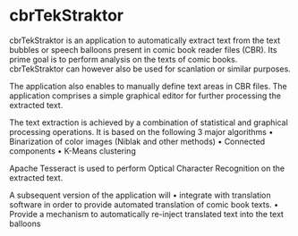 # cbrTekStraktor
cbrTekStraktor is an application to automatically extract text from the text bubbles or speech balloons present in comic book reader files (CBR).  Its prime goal is to perform analysis on the texts of comic books. cbrTekStraktor can however also be used for scanlation or similar purposes.  

The application also enables to manually define text areas in CBR files. The application comprises a simple graphical editor for further processing the extracted text.

The text extraction is achieved by a combination of statistical and graphical processing operations. It is based on the following 3 major algorithms
•	Binarization of color images (Niblak and other methods)
•	Connected components
•	K-Means clustering

Apache Tesseract is used to perform Optical Character Recognition on the extracted text.

A subsequent version of the application will
•	integrate with translation software in order to provide automated translation of comic book texts.
•	Provide a mechanism to automatically re-inject translated text into the text balloons

